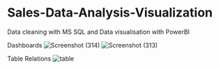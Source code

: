 # Sales-Data-Analysis-Visualization
Data cleaning with MS SQL and Data visualisation with PowerBI

Dashboards
![Screenshot (314)](https://github.com/palishiita/Sales-Data-Analysis-Visualization/assets/54171798/e5ee82bd-ce4b-40ba-b70b-a2d388984335)
![Screenshot (313)](https://github.com/palishiita/Sales-Data-Analysis-Visualization/assets/54171798/2e80dfb1-f733-47d9-b47d-8b0082c9bc61)

Table Relations
![table](https://github.com/palishiita/Sales-Data-Analysis-Visualization/assets/54171798/434fa6d3-3132-46eb-94d1-a82256ee9fa6)
